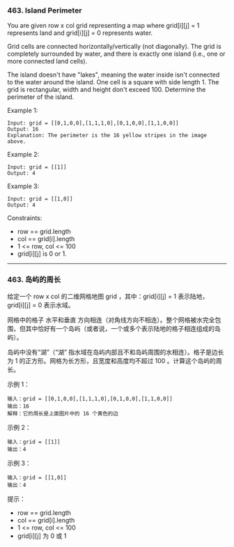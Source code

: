 ### 463. Island Perimeter
You are given row x col grid representing a map where grid[i][j] = 1 represents land and grid[i][j] = 0 represents water.

Grid cells are connected horizontally/vertically (not diagonally). The grid is completely surrounded by water, and there is exactly one island (i.e., one or more connected land cells).

The island doesn't have "lakes", meaning the water inside isn't connected to the water around the island. One cell is a square with side length 1. The grid is rectangular, width and height don't exceed 100. Determine the perimeter of the island.



Example 1:

	Input: grid = [[0,1,0,0],[1,1,1,0],[0,1,0,0],[1,1,0,0]]
	Output: 16
	Explanation: The perimeter is the 16 yellow stripes in the image above.

Example 2:

	Input: grid = [[1]]
	Output: 4

Example 3:

	Input: grid = [[1,0]]
	Output: 4



Constraints:

* row == grid.length
* col == grid[i].length
* 1 <= row, col <= 100
* grid[i][j] is 0 or 1.

----

### 463. 岛屿的周长
给定一个 row x col 的二维网格地图 grid ，其中：grid[i][j] = 1 表示陆地， grid[i][j] = 0 表示水域。

网格中的格子 水平和垂直 方向相连（对角线方向不相连）。整个网格被水完全包围，但其中恰好有一个岛屿（或者说，一个或多个表示陆地的格子相连组成的岛屿）。

岛屿中没有“湖”（“湖” 指水域在岛屿内部且不和岛屿周围的水相连）。格子是边长为 1 的正方形。网格为长方形，且宽度和高度均不超过 100 。计算这个岛屿的周长。



示例 1：

	输入：grid = [[0,1,0,0],[1,1,1,0],[0,1,0,0],[1,1,0,0]]
	输出：16
	解释：它的周长是上面图片中的 16 个黄色的边

示例 2：

	输入：grid = [[1]]
	输出：4

示例 3：

	输入：grid = [[1,0]]
	输出：4



提示：

* row == grid.length
* col == grid[i].length
* 1 <= row, col <= 100
* grid[i][j] 为 0 或 1

